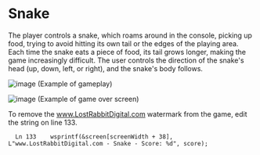 # Snake
The player controls a snake, which roams around in the console, picking up food, trying to avoid hitting its own tail or the edges of the playing area. Each time the snake eats a piece of food, its tail grows longer, making the game increasingly difficult. The user controls the direction of the snake's head (up, down, left, or right), and the snake's body follows.

![image](https://user-images.githubusercontent.com/11488952/173201530-a754161c-e1b8-4c92-8cb5-36b24cb22c89.png)
(Example of gameplay)

![image](https://user-images.githubusercontent.com/11488952/173201698-94f2b09a-537e-48f1-97fc-1a6f2493f606.png)
(Example of game over screen)


To remove the www.LostRabbitDigital.com watermark from the game, edit the string on line 133.
```
  Ln 133    wsprintf(&screen[screenWidth + 38], L"www.LostRabbitDigital.com - Snake - Score: %d", score);
```

